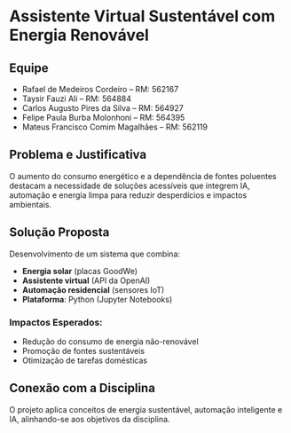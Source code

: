 # Assistente Virtual Sustentável com Energia Renovável

##  Equipe
- Rafael de Medeiros Cordeiro – RM: 562167  
- Taysir Fauzi Ali – RM: 564884  
- Carlos Augusto Pires da Silva – RM: 564927  
- Felipe Paula Burba Molonhoni – RM: 564395  
- Mateus Francisco Comim Magalhães – RM: 562119  

##  Problema e Justificativa
O aumento do consumo energético e a dependência de fontes poluentes destacam a necessidade de soluções acessíveis que integrem IA, automação e energia limpa para reduzir desperdícios e impactos ambientais.

##  Solução Proposta
Desenvolvimento de um sistema que combina:  
- **Energia solar** (placas GoodWe)  
- **Assistente virtual** (API da OpenAI)  
- **Automação residencial** (sensores IoT)  
- **Plataforma**: Python (Jupyter Notebooks)  

### Impactos Esperados:
- Redução do consumo de energia não-renovável  
- Promoção de fontes sustentáveis  
- Otimização de tarefas domésticas  

##  Conexão com a Disciplina
O projeto aplica conceitos de energia sustentável, automação inteligente e IA, alinhando-se aos objetivos da disciplina. 
